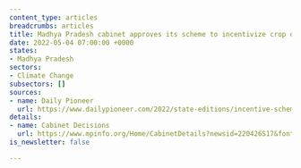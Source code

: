```yaml
---
content_type: articles
breadcrumbs: articles
title: Madhya Pradesh cabinet approves its scheme to incentivize crop diversification
date: 2022-05-04 07:00:00 +0000
states:
- Madhya Pradesh
sectors:
- Climate Change
subsectors: []
sources:
- name: Daily Pioneer
  url: https://www.dailypioneer.com/2022/state-editions/incentive-scheme-for-mp-crop-diversification.html
details:
- name: Cabinet Decisions
  url: https://www.mpinfo.org/Home/CabinetDetails?newsid=220426S17&fontname=Mangal&LocID=32&pubdate=04/26/2022
is_newsletter: false

---
```

